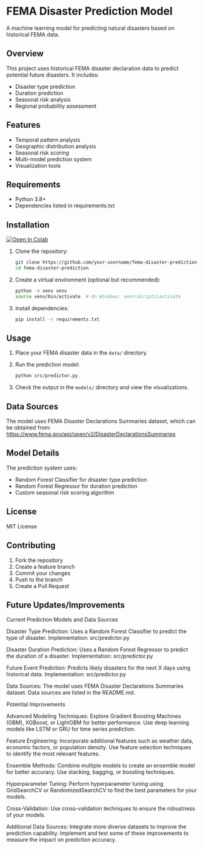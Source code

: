 # FEMA Disaster Prediction Model

A machine learning model for predicting natural disasters based on historical FEMA data.

## Overview

This project uses historical FEMA disaster declaration data to predict potential future disasters. It includes:
- Disaster type prediction
- Duration prediction
- Seasonal risk analysis
- Regional probability assessment

## Features

- Temporal pattern analysis
- Geographic distribution analysis
- Seasonal risk scoring
- Multi-model prediction system
- Visualization tools

## Requirements

- Python 3.8+
- Dependencies listed in requirements.txt

## Installation

[![Open In Colab](https://colab.research.google.com/assets/colab-badge.svg)](https://colab.research.google.com/github/JDCurry/fema-disaster-prediction/blob/main/notebooks/FEMA_Disaster_Analysis.ipynb)


1. Clone the repository:
   ```bash
   git clone https://github.com/your-username/fema-disaster-prediction.git
   cd fema-disaster-prediction
   ```

2. Create a virtual environment (optional but recommended):
   ```bash
   python -m venv venv
   source venv/bin/activate  # On Windows: venv\Scripts\activate
   ```

3. Install dependencies:
   ```bash
   pip install -r requirements.txt
   ```

## Usage

1. Place your FEMA disaster data in the `data/` directory.

2. Run the prediction model:
   ```bash
   python src/predictor.py
   ```

3. Check the output in the `models/` directory and view the visualizations.

## Data Sources

The model uses FEMA Disaster Declarations Summaries dataset, which can be obtained from:
https://www.fema.gov/api/open/v2/DisasterDeclarationsSummaries

## Model Details

The prediction system uses:
- Random Forest Classifier for disaster type prediction
- Random Forest Regressor for duration prediction
- Custom seasonal risk scoring algorithm

## License

MIT License

## Contributing

1. Fork the repository
3. Create a feature branch
4. Commit your changes
5. Push to the branch
6. Create a Pull Request

## Future Updates/Improvements
Current Prediction Models and Data Sources

Disaster Type Prediction:
Uses a Random Forest Classifier to predict the type of disaster.
Implementation: src/predictor.py

Disaster Duration Prediction:
Uses a Random Forest Regressor to predict the duration of a disaster.
Implementation: src/predictor.py

Future Event Prediction:
Predicts likely disasters for the next X days using historical data.
Implementation: src/predictor.py

Data Sources:
The model uses FEMA Disaster Declarations Summaries dataset.
Data sources are listed in the README.md.

Potential Improvements

Advanced Modeling Techniques:
Explore Gradient Boosting Machines (GBM), XGBoost, or LightGBM for better performance.
Use deep learning models like LSTM or GRU for time series prediction.

Feature Engineering:
Incorporate additional features such as weather data, economic factors, or population density.
Use feature selection techniques to identify the most relevant features.

Ensemble Methods:
Combine multiple models to create an ensemble model for better accuracy.
Use stacking, bagging, or boosting techniques.

Hyperparameter Tuning:
Perform hyperparameter tuning using GridSearchCV or RandomizedSearchCV to find the best parameters for your models.

Cross-Validation:
Use cross-validation techniques to ensure the robustness of your models.

Additional Data Sources:
Integrate more diverse datasets to improve the prediction capability.
Implement and test some of these improvements to measure the impact on prediction accuracy.
